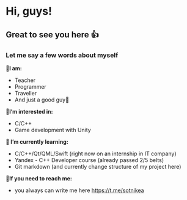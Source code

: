 # Hi, guys!
## Great to see you here 👍
### Let me say a few words about myself 

💬**I am:**  
- Teacher
- Programmer
- Traveller  
- And just a good guy👨

**👀I’m interested in:**
- C/C++
- Game development with Unity

**🌱 I’m currently learning:**
- C/C++/Qt/QML/Swift (right now on an internship in IT company)
- Yandex - C++ Developer course (already passed 2/5 belts)
- Git markdown (and currently change structure of my project here)

**🔎If you need to reach me:**   
- you always can write me here https://t.me/sotnikea
